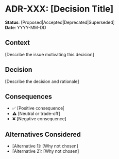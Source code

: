 # ADR-XXX: [Decision Title]

**Status**: [Proposed|Accepted|Deprecated|Superseded]  
**Date**: YYYY-MM-DD  

## Context
[Describe the issue motivating this decision]

## Decision
[Describe the decision and rationale]

## Consequences
- ✅ [Positive consequence]
- ⚠️ [Neutral or trade-off]
- ❌ [Negative consequence]

## Alternatives Considered
- [Alternative 1]: [Why not chosen]
- [Alternative 2]: [Why not chosen]